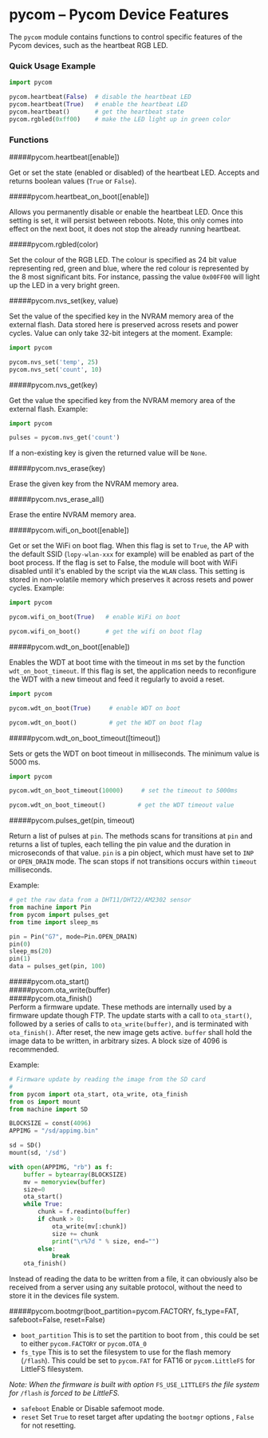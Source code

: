# pycom – Pycom Device Features
The `pycom` module contains functions to control specific features of the Pycom devices, such as the heartbeat RGB LED.

### Quick Usage Example

```python
import pycom

pycom.heartbeat(False)  # disable the heartbeat LED
pycom.heartbeat(True)   # enable the heartbeat LED
pycom.heartbeat()       # get the heartbeat state
pycom.rgbled(0xff00)    # make the LED light up in green color
```

### Functions

#####<function>pycom.heartbeat([enable])</function>

Get or set the state (enabled or disabled) of the heartbeat LED. Accepts and returns boolean values (`True` or `False`).

#####<function>pycom.heartbeat_on_boot([enable])</function>

Allows you permanently disable or enable the heartbeat LED. Once this setting is
set, it will persist between reboots. Note, this only comes into effect on the
next boot, it does not stop the already running heartbeat.

#####<function>pycom.rgbled(color)</function>

Set the colour of the RGB LED. The colour is specified as 24 bit value representing red, green and blue, where the red colour is represented by the 8 most significant bits. For instance, passing the value `0x00FF00` will light up the LED in a very bright green.

#####<function>pycom.nvs_set(key, value)</function>

Set the value of the specified key in the NVRAM memory area of the external flash. Data stored here is preserved across resets and power cycles. Value can only take 32-bit integers at the moment. Example:

```python
import pycom

pycom.nvs_set('temp', 25)
pycom.nvs_set('count', 10)
```

#####<function>pycom.nvs_get(key)</function>

Get the value the specified key from the NVRAM memory area of the external flash. Example:

```python
import pycom

pulses = pycom.nvs_get('count')
```

If a non-existing key is given the returned value will be `None`.

#####<function>pycom.nvs_erase(key)</function>

Erase the given key from the NVRAM memory area.

#####<function>pycom.nvs_erase_all()</function>

Erase the entire NVRAM memory area.

#####<function>pycom.wifi_on_boot([enable])</function>

Get or set the WiFi on boot flag. When this flag is set to `True`, the AP with the default SSID (`lopy-wlan-xxx` for example) will be enabled as part of the boot process. If the flag is set to False, the module will boot with WiFi disabled until it's enabled by the script via the `WLAN` class. This setting is stored in non-volatile memory which preserves it across resets and power cycles. Example:

```python
import pycom

pycom.wifi_on_boot(True)   # enable WiFi on boot

pycom.wifi_on_boot()       # get the wifi on boot flag
```

#####<function>pycom.wdt_on_boot([enable])</function>

Enables the WDT at boot time with the timeout in ms set by the function `wdt_on_boot_timeout`.
If this flag is set, the application needs to reconfigure the WDT with a new timeout and feed it regularly to avoid a reset.

```python
import pycom

pycom.wdt_on_boot(True)     # enable WDT on boot

pycom.wdt_on_boot()         # get the WDT on boot flag
```

#####<function>pycom.wdt_on_boot_timeout([timeout])</function>

Sets or gets the WDT on boot timeout in milliseconds. The minimum value is 5000 ms.

```python
import pycom

pycom.wdt_on_boot_timeout(10000)     # set the timeout to 5000ms

pycom.wdt_on_boot_timeout()         # get the WDT timeout value
```

#####<function>pycom.pulses_get(pin, timeout)</function>  

Return a list of pulses at `pin`. The methods scans for transitions at `pin` and returns a list of tuples, each telling the pin value and the duration in microseconds of that value. `pin` is a pin object, which must have set
to `INP` or `OPEN_DRAIN` mode. The scan stops if not transitions occurs within `timeout` milliseconds.

Example:

```python
# get the raw data from a DHT11/DHT22/AM2302 sensor
from machine import Pin
from pycom import pulses_get
from time import sleep_ms

pin = Pin("G7", mode=Pin.OPEN_DRAIN)
pin(0)
sleep_ms(20)
pin(1)
data = pulses_get(pin, 100)
```

#####<function>pycom.ota_start()</function>  
#####<function>pycom.ota_write(buffer)</function>  
#####<function>pycom.ota_finish()</function>  
Perform a firmware update. These methods are internally used by a firmware update though FTP. The update starts with a call to `ota_start()`, followed by a series of
calls to `ota_write(buffer)`, and is terminated with `ota_finish()`.
After reset, the new image gets active. `buffer` shall hold the image data to be written, in arbitrary sizes. A block size of 4096 is recommended.

Example:
```python
# Firmware update by reading the image from the SD card
#
from pycom import ota_start, ota_write, ota_finish
from os import mount
from machine import SD

BLOCKSIZE = const(4096)
APPIMG = "/sd/appimg.bin"

sd = SD()
mount(sd, '/sd')

with open(APPIMG, "rb") as f:
    buffer = bytearray(BLOCKSIZE)
    mv = memoryview(buffer)
    size=0
    ota_start()
    while True:
        chunk = f.readinto(buffer)
        if chunk > 0:
            ota_write(mv[:chunk])
            size += chunk
            print("\r%7d " % size, end="")
        else:
            break
    ota_finish()
```

Instead of reading the data to be written from a file, it can obviously also be received from a server using any suitable protocol, without the need to store it in the devices file system.

#####<function>pycom.bootmgr(boot_partition=pycom.FACTORY, fs_type=FAT, safeboot=False, reset=False)</function>

* `boot_partition` This is to set the partition to boot from , this could be set to either `pycom.FACTORY` or `pycom.OTA_0`
* `fs_type` This is to set the filesystem to use for the flash memory (`/flash`). This could be set to `pycom.FAT` for FAT16 or `pycom.LittleFS` for LittleFS filesystem.

_Note: When the firmware is built with option_ `FS_USE_LITTLEFS` _the file system for_ `/flash` _is forced to be LittleFS._

* `safeboot` Enable or Disable safemoot mode.
* `reset` Set `True` to reset target after updating the `bootmgr` options , `False` for not resetting.
